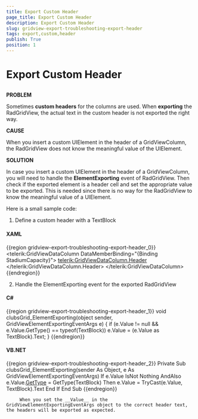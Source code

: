 ```yaml
---
title: Export Custom Header
page_title: Export Custom Header
description: Export Custom Header
slug: gridview-export-troubleshooting-export-header
tags: export,custom,header
publish: True
position: 1
---
```


# Export Custom Header



## 

__PROBLEM__

Sometimes __custom headers__ for the columns are used. When __exporting__ the RadGridView, the actual text in the custom header is not exported the right way.
        



__CAUSE__

When you insert a custom UIElement in the header of a GridViewColumn, the RadGridView does not know the meaningful value of the UIElement.



__SOLUTION__

In case you insert a custom UIElement in the header of a GridViewColumn,
          you will need to handle the __ElementExporting__ event of RadGridView. Then check if the exported element is a header cell and set the appropriate value to be exported. This is needed since
          there is no way for the RadGridView to know the meaningful value of a UIElement.
          

Here is a small sample code:
        

1. Define a custom header with a TextBlock
        

#### __XAML__

{{region gridview-export-troubleshooting-export-header_0}}
	<telerik:GridViewDataColumn DataMemberBinding="{Binding StadiumCapacity}">
	    <telerik:GridViewDataColumn.Header>
	        <TextBlock Text="Stadium capacity (seats)"
	                        TextWrapping="Wrap"/>
	    </telerik:GridViewDataColumn.Header>
	</telerik:GridViewDataColumn>
	{{endregion}}



2. Handle the ElementExporting event for the exported RadGridView
        

#### __C#__

{{region gridview-export-troubleshooting-export-header_1}}
	void clubsGrid_ElementExporting(object sender, GridViewElementExportingEventArgs e)
	{
	    if (e.Value != null && e.Value.GetType() == typeof(TextBlock))
	         e.Value = (e.Value as TextBlock).Text;
	}
	{{endregion}}



#### __VB.NET__

{{region gridview-export-troubleshooting-export-header_2}}
	Private Sub clubsGrid_ElementExporting(sender As Object, e As GridViewElementExportingEventArgs)
	        If e.Value IsNot Nothing AndAlso e.Value.[GetType]() = GetType(TextBlock) Then
	            e.Value = TryCast(e.Value, TextBlock).Text
	        End If
	    End Sub
	{{endregion}}


         When you set the __Value__ in the GridViewElementExportingEventArgs object to the correct header text, the headers will be exported as expected.
        


